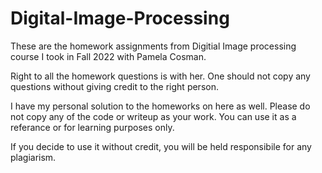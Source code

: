 # Digital-Image-Processing
These are the homework assignments from Digitial Image processing course I took in Fall 2022 with Pamela Cosman. 

Right to all the homework questions is with her. 
One should not copy any questions without giving credit to the right person. 

I have my personal solution to the homeworks on here as well. Please do not copy any of the code or writeup as your work. You can use it as a referance or for learning purposes only. 

If you decide to use it without credit, you will be held responsibile for any plagiarism. 
